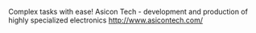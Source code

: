 Complex tasks with ease!
Asicon Tech - development and production of highly specialized electronics
http://www.asicontech.com/

